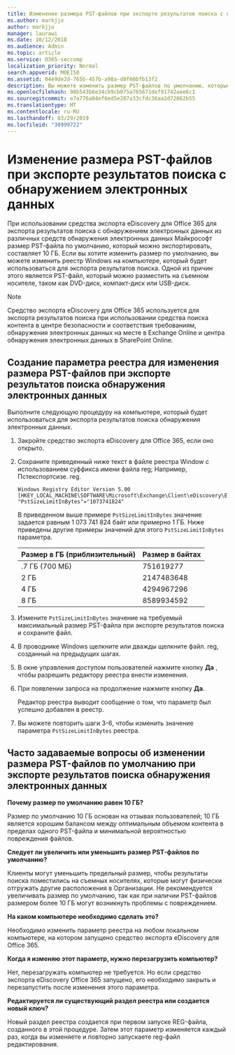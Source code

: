 ```yaml
---
title: Изменение размера PST-файлов при экспорте результатов поиска с обнаружением электронных данных
ms.author: markjjo
author: markjjo
manager: laurawi
ms.date: 10/12/2018
ms.audience: Admin
ms.topic: article
ms.service: O365-seccomp
localization_priority: Normal
search.appverid: MOE150
ms.assetid: 04e9de2d-765b-457b-a98a-d0f60bfb13f2
description: Вы можете изменить размер PST-файлов по умолчанию, которые будут загружаться на компьютер при экспорте результатов поиска обнаружения электронных данных.
ms.openlocfilehash: 98b543b6e34cb9cb075a765671def91742aee6c1
ms.sourcegitcommit: e7a776a04ef6ed5e287a33cfdc36aa2d72862b55
ms.translationtype: MT
ms.contentlocale: ru-RU
ms.lasthandoff: 03/29/2019
ms.locfileid: "30999722"
---
```

# <a name="change-the-size-of-pst-files-when-exporting-ediscovery-search-results"></a>Изменение размера PST-файлов при экспорте результатов поиска с обнаружением электронных данных

При использовании средства экспорта eDiscovery для Office 365 для экспорта результатов поиска с обнаружением электронных данных из различных средств обнаружения электронных данных Майкрософт размер PST-файла по умолчанию, который можно экспортировать, составляет 10 ГБ. Если вы хотите изменить размер по умолчанию, вы можете изменить реестр Windows на компьютере, который будет использоваться для экспорта результатов поиска. Одной из причин этого является PST-файл, который можно разместить на съемном носителе, таком как DVD-диск, компакт-диск или USB-диск. 
  
> [!NOTE]
>  Средство экспорта eDiscovery для Office 365 используется для экспорта результатов поиска при использовании средства поиска контента в центре безопасности и соответствия требованиям, обнаружения электронных данных на месте в Exchange Online и центра обнаружения электронных данных в SharePoint Online.
  
## <a name="create-a-registry-setting-to-change-the-size-of-pst-files-when-you-export-ediscovery-search-results"></a>Создание параметра реестра для изменения размера PST-файлов при экспорте результатов поиска обнаружения электронных данных

Выполните следующую процедуру на компьютере, который будет использоваться для экспорта результатов поиска обнаружения электронных данных.
  
1. Закройте средство экспорта eDiscovery для Office 365, если оно открыто. 
    
2. Сохраните приведенный ниже текст в файле реестра Window с использованием суффикса имени файла reg; Например, Пстекспортсизе. reg. 
    
    ```
    Windows Registry Editor Version 5.00
    [HKEY_LOCAL_MACHINE\SOFTWARE\Microsoft\Exchange\Client\eDiscovery\ExportTool]
    "PstSizeLimitInBytes"="1073741824"
    ```

    В приведенном выше примере `PstSizeLimitInBytes` значение задается равным 1 073 741 824 байт или примерно 1 ГБ. Ниже приведены другие примеры значений для этого `PstSizeLimitInBytes` параметра. 
    
    |**Размер в ГБ (приблизительный)**|**Размер в байтах**|
    |:-----|:-----|
    |.7 ГБ (700 МБ)  <br/> |751619277  <br/> |
    |2 ГБ  <br/> |2147483648  <br/> |
    |4 ГБ  <br/> |4294967296  <br/> |
    |8 ГБ  <br/> |8589934592  <br/> |
   
3. Измените `PstSizeLimitInBytes` значение на требуемый максимальный размер PST-файла при экспорте результатов поиска и сохраните файл. 
    
4. В проводнике Windows щелкните или дважды щелкните файл. reg, созданный на предыдущих шагах.
    
5. В окне управления доступом пользователей нажмите кнопку **Да** , чтобы разрешить редактору реестра внести изменения. 
    
6. При появлении запроса на продолжение нажмите кнопку **Да**.
    
    Редактор реестра выводит сообщение о том, что параметр был успешно добавлен в реестр.
    
7. Вы можете повторить шаги 3-6, чтобы изменить значение параметра `PstSizeLimitInBytes` реестра. 
  
## <a name="frequently-asked-questions-about-changing-the-default-size-of-pst-files-when-you-export-ediscovery-search-results"></a>Часто задаваемые вопросы об изменении размера PST-файлов по умолчанию при экспорте результатов поиска обнаружения электронных данных

 **Почему размер по умолчанию равен 10 ГБ?**
  
Размер по умолчанию 10 ГБ основан на отзывах пользователей; 10 ГБ является хорошим балансом между оптимальным объемом контента в пределах одного PST-файла и минимальной вероятностью повреждения файлов.
  
 **Следует ли увеличить или уменьшить размер PST-файлов по умолчанию?**
  
Клиенты могут уменьшить предельный размер, чтобы результаты поиска поместились на съемных носителях, которые могут физически отгружать другие расположения в Организации. Не рекомендуется увеличивать размер по умолчанию, так как при наличии PST-файлов размером более 10 ГБ могут возникнуть проблемы с повреждением.
  
 **На каком компьютере необходимо сделать это?**
  
Необходимо изменить параметр реестра на любом локальном компьютере, на котором запущено средство экспорта eDiscovery для Office 365.
  
 **Когда я изменяю этот параметр, нужно перезагрузить компьютер?**
  
Нет, перезагружать компьютер не требуется. Но если средство экспорта eDiscovery Office 365 запущено, его необходимо закрыть и перезапустить после изменения этого параметра.
  
 **Редактируется ли существующий раздел реестра или создается новый ключ?**
  
Новый раздел реестра создается при первом запуске REG-файла, созданного в этой процедуре. Затем этот параметр изменяется каждый раз, когда вы изменяете и повторно запускаете reg-файл редактирования.
